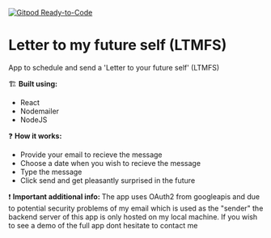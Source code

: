 [![Gitpod Ready-to-Code](https://img.shields.io/badge/Gitpod-Ready--to--Code-blue?logo=gitpod)](https://gitpod.io/#https://github.com/ildanaruzybayeva/reflection-mail) 

# Letter to my future self (LTMFS)
App to schedule and send a 'Letter to your future self' (LTMFS) 

🏗️ <b> Built using: </b>
<ul>
<li> React </li>
<li> Nodemailer </li>
<li> NodeJS </li>
</ul>

❓ <b> How it works: </b>
<ul>
<li> Provide your email to recieve the message </li>
<li> Choose a date when you wish to recieve the message </li>
<li> Type the message </li>
<li> Click send and get pleasantly surprised in the future </li>
</ul>

❗ <b> Important additional info: </b>
The app uses OAuth2 from googleapis and due to potential security problems of my email which is used as the "sender"
the backend server of this app is only hosted on my local machine. If you wish to see a demo of the full app dont hesitate to contact me

